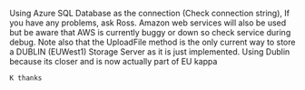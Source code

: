 Using Azure SQL Database as the connection (Check connection string), If you have any problems, ask Ross. 
Amazon web services will also be used but be aware that AWS is currently buggy or down so check service during debug.
Note also that the UploadFile method is the only current way to store a DUBLIN (EUWest1) Storage Server as it is just implemented. 
Using Dublin because its closer and is now actually part of EU kappa

~~~~~~~~~~~~~
K thanks